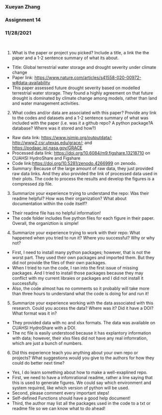 ### Xueyan Zhang
### Assignment 14
### 11/28/2021
</br>

1. What is the paper or project you picked? Include a title, a link the the paper and a 1-2 sentence summary of what its about.
* Title: Global terrestrial water storage and drought severity under climate change
* Paper link: https://www.nature.com/articles/s41558-020-00972-w#data-availability
* This paper assessed future drought severity based on modelled terrestrial water storage. They found a highly agreement on that future drought is dominated by climate change among models, rather than land and water management activities.
2. What codes and/or data are associated with this paper? Provide any link to the codes and datasets and a 1-2 sentence summary of what was included with the paper (i.e. was it a github repo? A python package?A database? Where was it stored and how?)
* Raw data link: https://www.isimip.org/outputdata/; http://www2.csr.utexas.edu/grace/; and https://podaac.jpl.nasa.gov/GRACE
* Processed data link: https://doi.org/10.6084/m9.figshare.13218710 on CUAHSI HydroShare and Figshare 
* Code link:https://doi.org/10.5281/zenodo.4266999 on zenodo.
* Summary: Because of the large amount of raw data, they just provided raw data links. And they also provided the link of processed data used in their plots. The code to process the results and develop the figures is a compressed zip file. 
3. Summarize your experience trying to understand the repo: Was their readme helpful? How was their organization? What about documentation within the code itself?
* Their readme file has no helpful information!
* The code folder includes five python files for each figure in their paper. Overall, the organiztion is simple!
4. Summarize your experience trying to work with their repo: What happened when you tried to run it? Where you successful? Why or why not?
* First, I need to install many python packages; however, that is not the worst part. They used their own packages and imported them. But they did not provide the files of their own packages.
* When I tried to run the code, I ran into the first issue of missing packages. And I tried to install those packages because they may conflict with my current libraies or packages and I did not install it successfully.
* Also, the code almost has no comments so it probably will take more than three hours to understand what the code is doing for and run it!
5. Summarize your experience working with the data associated with this research. Could you access the data? Where was it? Did it have a DOI? What format was it in?
* They provided data with nc and xlsx formats. The data was available on CUAHSI HydroShare with a DOI. 
* The nc file is easily understood because it has explantory information with data; however, their xlxs files did not have any real infomration, which are just a bunch of numbers.
6. Did this experience teach you anything about your own repo or projects? What suggestions would you give to the authors for how they could do better next time?
* Yes, I do learn something about how to make a well-exaplined repo. 
* First, we need to have a infomrational readme, rather a line saying that this is used to generate figures. We could say which environment and system required, like which version of python will be used.
* Second, please comment every important steps!
* Self-defined Functions should have a good help document!
* Third, the author may list all the packages used in the code to a txt or readme file so we can know what to do ahead!